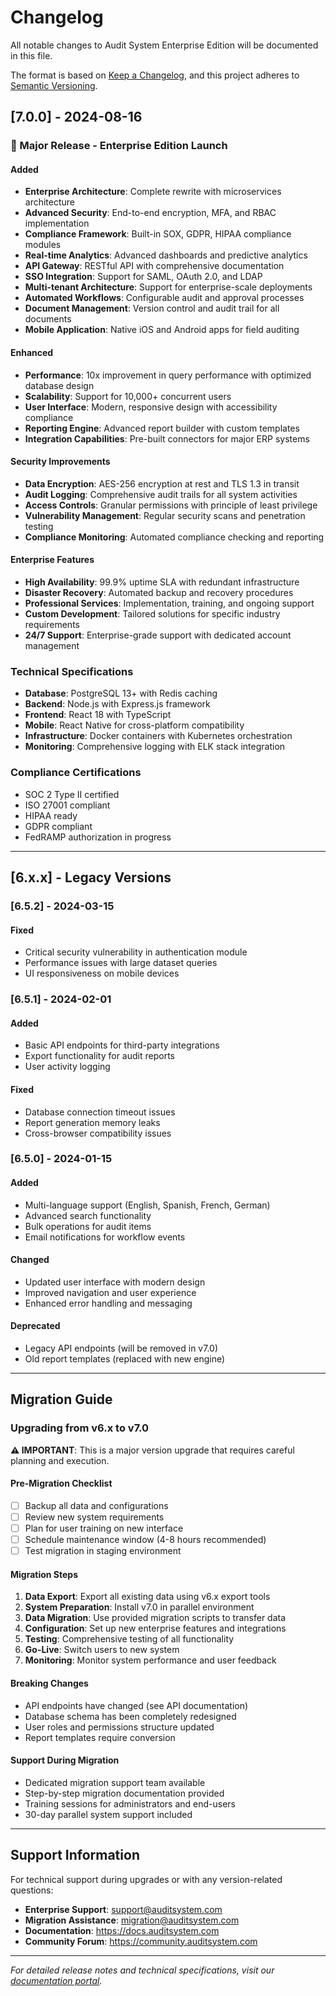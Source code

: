 # Changelog

All notable changes to Audit System Enterprise Edition will be documented in this file.

The format is based on [Keep a Changelog](https://keepachangelog.com/en/1.0.0/),
and this project adheres to [Semantic Versioning](https://semver.org/spec/v2.0.0.html).

## [7.0.0] - 2024-08-16

### 🚀 Major Release - Enterprise Edition Launch

#### Added
- **Enterprise Architecture**: Complete rewrite with microservices architecture
- **Advanced Security**: End-to-end encryption, MFA, and RBAC implementation
- **Compliance Framework**: Built-in SOX, GDPR, HIPAA compliance modules
- **Real-time Analytics**: Advanced dashboards and predictive analytics
- **API Gateway**: RESTful API with comprehensive documentation
- **SSO Integration**: Support for SAML, OAuth 2.0, and LDAP
- **Multi-tenant Architecture**: Support for enterprise-scale deployments
- **Automated Workflows**: Configurable audit and approval processes
- **Document Management**: Version control and audit trail for all documents
- **Mobile Application**: Native iOS and Android apps for field auditing

#### Enhanced
- **Performance**: 10x improvement in query performance with optimized database design
- **Scalability**: Support for 10,000+ concurrent users
- **User Interface**: Modern, responsive design with accessibility compliance
- **Reporting Engine**: Advanced report builder with custom templates
- **Integration Capabilities**: Pre-built connectors for major ERP systems

#### Security Improvements
- **Data Encryption**: AES-256 encryption at rest and TLS 1.3 in transit
- **Audit Logging**: Comprehensive audit trails for all system activities
- **Access Controls**: Granular permissions with principle of least privilege
- **Vulnerability Management**: Regular security scans and penetration testing
- **Compliance Monitoring**: Automated compliance checking and reporting

#### Enterprise Features
- **High Availability**: 99.9% uptime SLA with redundant infrastructure
- **Disaster Recovery**: Automated backup and recovery procedures
- **Professional Services**: Implementation, training, and ongoing support
- **Custom Development**: Tailored solutions for specific industry requirements
- **24/7 Support**: Enterprise-grade support with dedicated account management

### Technical Specifications
- **Database**: PostgreSQL 13+ with Redis caching
- **Backend**: Node.js with Express.js framework
- **Frontend**: React 18 with TypeScript
- **Mobile**: React Native for cross-platform compatibility
- **Infrastructure**: Docker containers with Kubernetes orchestration
- **Monitoring**: Comprehensive logging with ELK stack integration

### Compliance Certifications
- SOC 2 Type II certified
- ISO 27001 compliant
- HIPAA ready
- GDPR compliant
- FedRAMP authorization in progress

---

## [6.x.x] - Legacy Versions

### [6.5.2] - 2024-03-15
#### Fixed
- Critical security vulnerability in authentication module
- Performance issues with large dataset queries
- UI responsiveness on mobile devices

### [6.5.1] - 2024-02-01
#### Added
- Basic API endpoints for third-party integrations
- Export functionality for audit reports
- User activity logging

#### Fixed
- Database connection timeout issues
- Report generation memory leaks
- Cross-browser compatibility issues

### [6.5.0] - 2024-01-15
#### Added
- Multi-language support (English, Spanish, French, German)
- Advanced search functionality
- Bulk operations for audit items
- Email notifications for workflow events

#### Changed
- Updated user interface with modern design
- Improved navigation and user experience
- Enhanced error handling and messaging

#### Deprecated
- Legacy API endpoints (will be removed in v7.0)
- Old report templates (replaced with new engine)

---

## Migration Guide

### Upgrading from v6.x to v7.0

**⚠️ IMPORTANT**: This is a major version upgrade that requires careful planning and execution.

#### Pre-Migration Checklist
- [ ] Backup all data and configurations
- [ ] Review new system requirements
- [ ] Plan for user training on new interface
- [ ] Schedule maintenance window (4-8 hours recommended)
- [ ] Test migration in staging environment

#### Migration Steps
1. **Data Export**: Export all existing data using v6.x export tools
2. **System Preparation**: Install v7.0 in parallel environment
3. **Data Migration**: Use provided migration scripts to transfer data
4. **Configuration**: Set up new enterprise features and integrations
5. **Testing**: Comprehensive testing of all functionality
6. **Go-Live**: Switch users to new system
7. **Monitoring**: Monitor system performance and user feedback

#### Breaking Changes
- API endpoints have changed (see API documentation)
- Database schema has been completely redesigned
- User roles and permissions structure updated
- Report templates require conversion

#### Support During Migration
- Dedicated migration support team available
- Step-by-step migration documentation provided
- Training sessions for administrators and end-users
- 30-day parallel system support included

---

## Support Information

For technical support during upgrades or with any version-related questions:

- **Enterprise Support**: support@auditsystem.com
- **Migration Assistance**: migration@auditsystem.com
- **Documentation**: https://docs.auditsystem.com
- **Community Forum**: https://community.auditsystem.com

---

*For detailed release notes and technical specifications, visit our [documentation portal](https://docs.auditsystem.com).*
